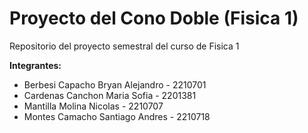 # Proyecto del Cono Doble (Fisica 1)

Repositorio del proyecto semestral del curso de Fisica 1


**Integrantes:**
- Berbesi Capacho Bryan Alejandro - 2210701
- Cardenas Canchon Maria Sofia - 2201381
- Mantilla Molina Nicolas - 2210707
- Montes Camacho Santiago Andres - 2210718
